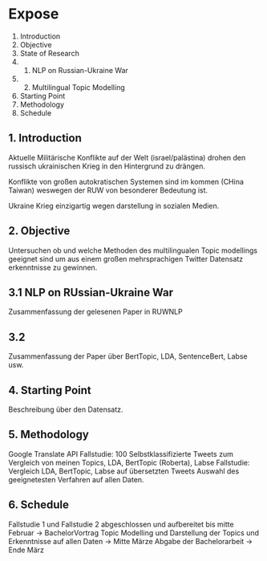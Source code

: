# Expose

1. Introduction
2. Objective
3. State of Research
3. 1. NLP on Russian-Ukraine War
3. 2. Multilingual Topic Modelling
4. Starting Point
5. Methodology
6. Schedule




## 1. Introduction
Aktuelle Militärische Konflikte auf der Welt (israel/palästina) drohen den russisch ukrainischen Krieg in den Hintergrund zu drängen.

Konflikte von großen autokratischen Systemen sind im kommen (CHina Taiwan) weswegen der RUW von besonderer Bedeutung ist.

Ukraine Krieg einzigartig wegen darstellung in sozialen Medien.

## 2. Objective
Untersuchen ob und welche Methoden des multilingualen Topic modellings geeignet sind um aus einem großen mehrsprachigen Twitter Datensatz erkenntnisse zu gewinnen.

## 3.1 NLP on RUssian-Ukraine War
Zusammenfassung der gelesenen Paper in RUWNLP

## 3.2 
Zusammenfassung der Paper über BertTopic, LDA, SentenceBert, Labse usw.

## 4. Starting Point
Beschreibung über den Datensatz.

## 5. Methodology
Google Translate API
Fallstudie: 100 Selbstklassifizierte Tweets zum Vergleich von meinen Topics, LDA, BertTopic (Roberta), Labse
Fallstudie: Vergleich LDA, BertTopic, Labse auf übersetzten Tweets
Auswahl des geeignetesten Verfahren auf allen Daten.

## 6. Schedule

Fallstudie 1 und Fallstudie 2 abgeschlossen und aufbereitet bis mitte Februar -> BachelorVortrag
Topic Modelling und Darstellung der Topics und Erkenntnisse auf allen Daten -> Mitte Märze
Abgabe der Bachelorarbeit -> Ende März